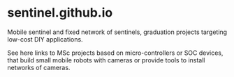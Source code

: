 # sentinel.github.io
Mobile sentinel and fixed network of sentinels, graduation projects targeting low-cost DIY applications.

See here links to MSc projects based on micro-controllers or SOC devices, that build small mobile robots with cameras or provide tools to install networks of cameras.
